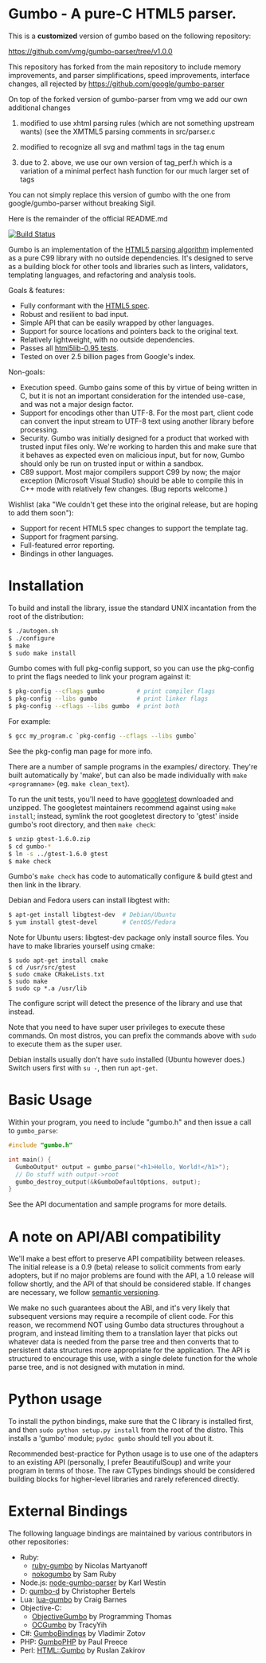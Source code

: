 Gumbo - A pure-C HTML5 parser.
============

This is a **customized** version of gumbo based on the following repository:

  https://github.com/vmg/gumbo-parser/tree/v1.0.0

This repository has forked from the main repository to include memory improvements,
and parser simplifications, speed improvements, interface changes, all rejected by 
https://github.com/google/gumbo-parser


On top of the forked version of gumbo-parser from vmg we add our own additional changes

1. modified to use xhtml parsing rules (which are not something upstream wants)
   (see the XMTML5 parsing comments in src/parser.c

2. modified to recognize all svg and mathml tags in the tag enum

3. due to 2. above, we use our own version of tag_perf.h which is a variation of a minimal perfect hash
function for our much larger set of tags


You can not simply replace this version of gumbo with the one from google/gumbo-parser without
breaking Sigil.

Here is the remainder of the official README.md


[![Build Status](https://travis-ci.org/google/gumbo-parser.svg?branch=master)](https://travis-ci.org/google/gumbo-parser)

Gumbo is an implementation of the [HTML5 parsing algorithm][] implemented
as a pure C99 library with no outside dependencies.  It's designed to serve
as a building block for other tools and libraries such as linters,
validators, templating languages, and refactoring and analysis tools.

Goals & features:

* Fully conformant with the [HTML5 spec][].
* Robust and resilient to bad input.
* Simple API that can be easily wrapped by other languages.
* Support for source locations and pointers back to the original text.
* Relatively lightweight, with no outside dependencies.
* Passes all [html5lib-0.95 tests][].
* Tested on over 2.5 billion pages from Google's index.

Non-goals:

* Execution speed.  Gumbo gains some of this by virtue of being written in
  C, but it is not an important consideration for the intended use-case, and
  was not a major design factor.
* Support for encodings other than UTF-8.  For the most part, client code
  can convert the input stream to UTF-8 text using another library before
  processing.
* Security.  Gumbo was initially designed for a product that worked with
  trusted input files only.  We're working to harden this and make sure that it
  behaves as expected even on malicious input, but for now, Gumbo should only be
  run on trusted input or within a sandbox.
* C89 support.  Most major compilers support C99 by now; the major exception
  (Microsoft Visual Studio) should be able to compile this in C++ mode with
  relatively few changes.  (Bug reports welcome.)

Wishlist (aka "We couldn't get these into the original release, but are
hoping to add them soon"):

* Support for recent HTML5 spec changes to support the template tag.
* Support for fragment parsing.
* Full-featured error reporting.
* Bindings in other languages.

Installation
============

To build and install the library, issue the standard UNIX incantation from
the root of the distribution:

```bash
$ ./autogen.sh
$ ./configure
$ make
$ sudo make install
```

Gumbo comes with full pkg-config support, so you can use the pkg-config to
print the flags needed to link your program against it:

```bash
$ pkg-config --cflags gumbo         # print compiler flags
$ pkg-config --libs gumbo           # print linker flags
$ pkg-config --cflags --libs gumbo  # print both
```

For example:

```bash
$ gcc my_program.c `pkg-config --cflags --libs gumbo`
```

See the pkg-config man page for more info.

There are a number of sample programs in the examples/ directory.  They're
built automatically by 'make', but can also be made individually with
`make <programname>` (eg. `make clean_text`).

To run the unit tests, you'll need to have [googletest][] downloaded and
unzipped.  The googletest maintainers recommend against using
`make install`; instead, symlink the root googletest directory to 'gtest'
inside gumbo's root directory, and then `make check`:

```bash
$ unzip gtest-1.6.0.zip
$ cd gumbo-*
$ ln -s ../gtest-1.6.0 gtest
$ make check
```

Gumbo's `make check` has code to automatically configure & build gtest and
then link in the library.

Debian and Fedora users can install libgtest with:

```bash
$ apt-get install libgtest-dev  # Debian/Ubuntu
$ yum install gtest-devel       # CentOS/Fedora
```

Note for Ubuntu users: libgtest-dev package only install source files.
You have to make libraries yourself using cmake:

    $ sudo apt-get install cmake
    $ cd /usr/src/gtest
    $ sudo cmake CMakeLists.txt
    $ sudo make
    $ sudo cp *.a /usr/lib

The configure script will detect the presence of the library and use that
instead.

Note that you need to have super user privileges to execute these commands.
On most distros, you can prefix the commands above with `sudo` to execute
them as the super user.

Debian installs usually don't have `sudo` installed (Ubuntu however does.)
Switch users first with `su -`, then run `apt-get`.

Basic Usage
===========

Within your program, you need to include "gumbo.h" and then issue a call to
`gumbo_parse`:

```C
#include "gumbo.h"

int main() {
  GumboOutput* output = gumbo_parse("<h1>Hello, World!</h1>");
  // Do stuff with output->root
  gumbo_destroy_output(&kGumboDefaultOptions, output);
}
```

See the API documentation and sample programs for more details.

A note on API/ABI compatibility
===============================

We'll make a best effort to preserve API compatibility between releases.
The initial release is a 0.9 (beta) release to solicit comments from early
adopters, but if no major problems are found with the API, a 1.0 release
will follow shortly, and the API of that should be considered stable.  If
changes are necessary, we follow [semantic versioning][].

We make no such guarantees about the ABI, and it's very likely that
subsequent versions may require a recompile of client code.  For this
reason, we recommend NOT using Gumbo data structures throughout a program,
and instead limiting them to a translation layer that picks out whatever
data is needed from the parse tree and then converts that to persistent
data structures more appropriate for the application.  The API is
structured to encourage this use, with a single delete function for the
whole parse tree, and is not designed with mutation in mind.

Python usage
============

To install the python bindings, make sure that the
C library is installed first, and then `sudo python setup.py install` from
the root of the distro.  This installs a 'gumbo' module; `pydoc gumbo`
should tell you about it.

Recommended best-practice for Python usage is to use one of the adapters to
an existing API (personally, I prefer BeautifulSoup) and write your program
in terms of those.  The raw CTypes bindings should be considered building
blocks for higher-level libraries and rarely referenced directly.

External Bindings
=================

The following language bindings are maintained by various contributors in
other repositories:

* Ruby:
  * [ruby-gumbo] by Nicolas Martyanoff
  * [nokogumbo] by Sam Ruby
* Node.js: [node-gumbo-parser] by Karl Westin
* D: [gumbo-d] by Christopher Bertels
* Lua: [lua-gumbo] by Craig Barnes
* Objective-C:
  * [ObjectiveGumbo] by Programming Thomas
  * [OCGumbo] by TracyYih
* C#: [GumboBindings] by Vladimir Zotov
* PHP: [GumboPHP] by Paul Preece
* Perl: [HTML::Gumbo] by Ruslan Zakirov

[ruby-gumbo]: https://github.com/nevir/ruby-gumbo
[nokogumbo]: https://github.com/rubys/nokogumbo
[node-gumbo-parser]: https://github.com/karlwestin/node-gumbo-parser
[gumbo-d]: https://github.com/bakkdoor/gumbo-d
[lua-gumbo]: https://github.com/craigbarnes/lua-gumbo
[OCGumbo]: https://github.com/tracy-e/OCGumbo
[ObjectiveGumbo]: https://github.com/programmingthomas/ObjectiveGumbo
[GumboBindings]: https://github.com/rgripper/GumboBindings
[GumboPHP]: https://github.com/BipSync/gumbo

[HTML5 parsing algorithm]: http://www.whatwg.org/specs/web-apps/current-work/multipage/#auto-toc-12
[HTML5 spec]: http://www.whatwg.org/specs/web-apps/current-work/multipage/
[html5lib-0.95 tests]: https://github.com/html5lib/html5lib-tests
[googletest]: https://code.google.com/p/googletest/
[semantic versioning]: http://semver.org/
[HTML::Gumbo]: https://metacpan.org/pod/HTML::Gumbo
